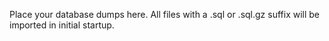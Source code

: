 Place your database dumps here. All files with a .sql or .sql.gz suffix will be imported in initial startup.